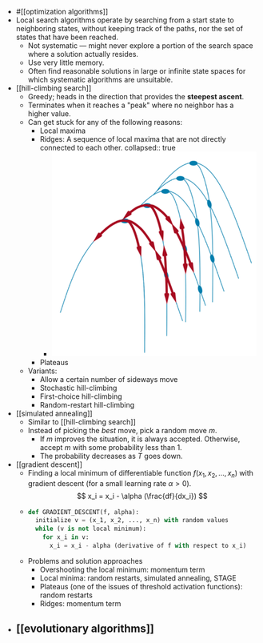 - #[[optimization algorithms]]
- Local search algorithms operate by searching from a start state to neighboring states, without keeping track of the paths, nor the set of states that have been reached.
	- Not systematic — might never explore a portion of the search space where a solution actually resides.
	- Use very little memory.
	- Often find reasonable solutions in large or infinite state spaces for which systematic algorithms are unsuitable.
- [[hill-climbing search]]
	- Greedy; heads in the direction that provides the **steepest ascent**.
	- Terminates when it reaches a "peak" where no neighbor has a higher value.
	- Can get stuck for any of the following reasons:
		- Local maxima
		- Ridges: A sequence of local maxima that are not directly connected to each other.
		  collapsed:: true
			- ![image.png](../assets/image_1666665576616_0.png)
		- Plateaus
	- Variants:
		- Allow a certain number of sideways move
		- Stochastic hill-climbing
		- First-choice hill-climbing
		- Random-restart hill-climbing
- [[simulated annealing]]
	- Similar to [[hill-climbing search]]
	- Instead of picking the *best* move, pick a random move $m$.
		- If $m$ improves the situation, it is always accepted. Otherwise, accept $m$ with some probability less than 1.
		- The probability decreases as $T$ goes down.
- [[gradient descent]]
	- Finding a local minimum of differentiable function $f(x_1, x_2, \dots, x_n)$ with gradient descent (for a small learning rate $\alpha > 0$).
	  $$
	  x_i = x_i - \alpha (\frac{df}{dx_i})
	  $$
	- ```python
	  def GRADIENT_DESCENT(f, alpha):
	    initialize v = (x_1, x_2, ..., x_n) with random values
	    while (v is not local minimum):
	      for x_i in v:
	        x_i = x_i - alpha (derivative of f with respect to x_i)
	  ```
	- Problems and solution approaches
		- Overshooting the local minimum: momentum term
		- Local minima: random restarts, simulated annealing, STAGE
		- Plateaus (one of the issues of threshold activation functions): random restarts
		- Ridges: momentum term
- [[evolutionary algorithms]]
	-